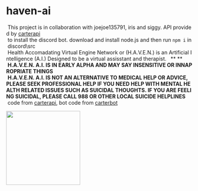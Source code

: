 # haven-ai

 This project is in collaboration with joejoe135791, iris and siggy. API provided by [carterapi](https://www.carterapi.com)  
  to install the discord bot. download and install node.js and then run ```npm i``` in discord\src  
    
  Health Accomadating Virtual Engine Network or (H.A.V.E.N.) is an Artificial Intelligence (A.I.) Designed to be a virtual assisstant and therapist.  
  ** **  
  **H.A.V.E.N. A.I. IS IN EARLY ALPHA AND MAY SAY INSENSITIVE OR INNAPROPRIATE THINGS**  
    
  **H.A.V.E.N. A.I. IS NOT AN ALTERNATIVE TO MEDICAL HELP OR ADVICE, PLEASE SEEK PROFESSIONAL HELP IF YOU NEED HELP WITH MENTAL HEALTH RELATED ISSUES SUCH AS SUICIDAL THOUGHTS. IF YOU ARE FEELING SUICIDAL, PLEASE CALL 988 OR OTHER LOCAL SUICIDE HELPLINES**  
    
  code from [carterapi](https://carterapi.com), bot code from [carterbot](https://github.com/kieranperk/CarterBot) 
  
<a href="https://www.carterapi.com"><img src="https://151297354-files.gitbook.io/~/files/v0/b/gitbook-x-prod.appspot.com/o/spaces%2FciRkFwFdI6llRRifmbqJ%2Fuploads%2FrWJk4wUxapMwAgqOV3Np%2FBUILT-WITH-CARTER.svg?alt=media&token=32f7a446-b9b8-4ded-9263-1c11158c9c2f" style="width: 200px;" /></a>
